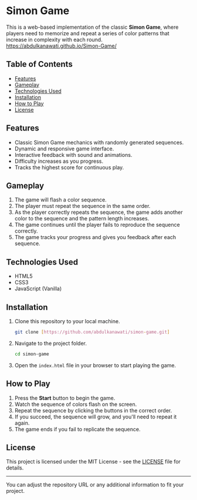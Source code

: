 # Simon Game

This is a web-based implementation of the classic **Simon Game**, where players need to memorize and repeat a series of color patterns that increase in complexity with each round.
https://abdulkanawati.github.io/Simon-Game/

## Table of Contents
- [Features](#features)
- [Gameplay](#gameplay)
- [Technologies Used](#technologies-used)
- [Installation](#installation)
- [How to Play](#how-to-play)
- [License](#license)

## Features
- Classic Simon Game mechanics with randomly generated sequences.
- Dynamic and responsive game interface.
- Interactive feedback with sound and animations.
- Difficulty increases as you progress.
- Tracks the highest score for continuous play.

## Gameplay
1. The game will flash a color sequence.
2. The player must repeat the sequence in the same order.
3. As the player correctly repeats the sequence, the game adds another color to the sequence and the pattern length increases.
4. The game continues until the player fails to reproduce the sequence correctly.
5. The game tracks your progress and gives you feedback after each sequence.

## Technologies Used
- HTML5
- CSS3
- JavaScript (Vanilla)

## Installation
1. Clone this repository to your local machine.
   ```bash
   git clone [https://github.com/abdulkanawati/simon-game.git]
   ```
2. Navigate to the project folder.
   ```bash
   cd simon-game
   ```
3. Open the `index.html` file in your browser to start playing the game.

## How to Play
1. Press the **Start** button to begin the game.
2. Watch the sequence of colors flash on the screen.
3. Repeat the sequence by clicking the buttons in the correct order.
4. If you succeed, the sequence will grow, and you'll need to repeat it again.
5. The game ends if you fail to replicate the sequence.

## License
This project is licensed under the MIT License - see the [LICENSE](LICENSE) file for details.

---

You can adjust the repository URL or any additional information to fit your project.
